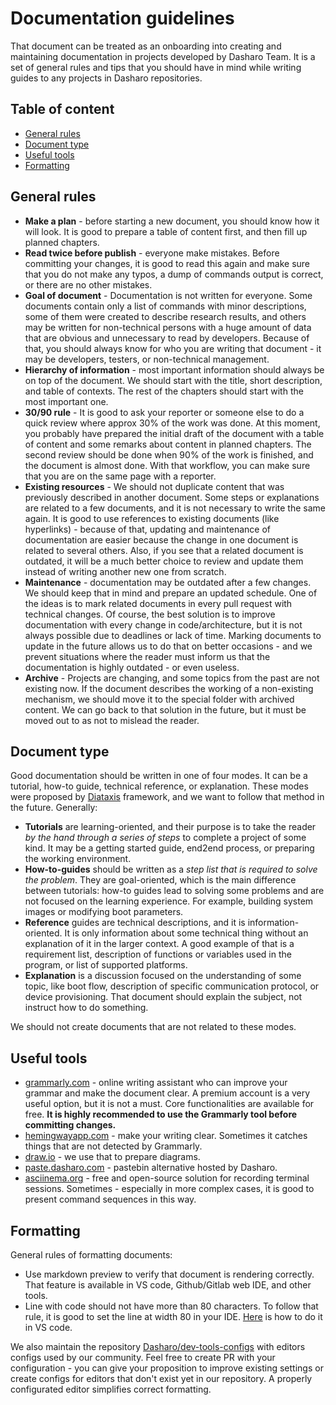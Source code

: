 # Documentation guidelines

That document can be treated as an onboarding into creating and maintaining
documentation in projects developed by Dasharo Team. It is a set of general
rules and tips that you should have in mind while writing guides to any projects
in Dasharo repositories.

## Table of content

- [General rules](#general-rules)
- [Document type](#document-type)
- [Useful tools](#useful-tools)
- [Formatting](#formatting)

## General rules

- **Make a plan** - before starting a new document, you should know how it will
look. It is good to prepare a table of content first, and then fill up planned
chapters.
- **Read twice before publish** - everyone make mistakes. Before committing
your changes, it is good to read this again and make sure that you do not make
any typos, a dump of commands output is correct, or there are no other mistakes.
- **Goal of document** - Documentation is not written for everyone. Some
documents contain only a list of commands with minor descriptions, some of them
were created to describe research results, and others may be written for
non-technical persons with a huge amount of data that are obvious and
unnecessary to read by developers. Because of that, you should always know for
who you are writing that document - it may be developers, testers, or
non-technical management.
- **Hierarchy of information** - most important information should always be
on top of the document. We should start with the title, short description, and
table of contexts. The rest of the chapters should start with the most important
one.
- **30/90 rule** - It is good to ask your reporter or someone else to do a quick
review where approx 30% of the work was done. At this moment, you probably have
prepared the initial draft of the document with a table of content and some
remarks about content in planned chapters. The second review should be done when
90%  of the work is finished, and the document is almost done. With that
workflow, you can make sure that you are on the same page with a reporter.
- **Existing resources** - We should not duplicate content that was previously
described in another document. Some steps or explanations are related to a few
documents, and it is not necessary to write the same again. It is good to use
references to existing documents (like hyperlinks) - because of that, updating
and maintenance of documentation are easier because the change in one document
is related to several others. Also, if you see that a related document is
outdated, it will be a much better choice to review and update them instead of
writing another new one from scratch.
- **Maintenance** - documentation may be outdated after a few changes. We should
keep that in mind and prepare an updated schedule. One of the ideas is to mark
related documents in every pull request with technical changes. Of course, the
best solution is to improve documentation with every change in
code/architecture, but it is not always possible due to deadlines or lack of
time. Marking documents to update in the future allows us to do that on better
occasions - and we prevent situations where the reader must inform us that the
documentation is highly outdated - or even useless.
- **Archive** - Projects are changing, and some topics from the past are not
existing now. If the document describes the working of a non-existing mechanism,
we should move it to the special folder with archived content. We can go back to
that solution in the future, but it must be moved out to as not to mislead the
reader.

## Document type

Good documentation should be written in one of four modes.
It can be a tutorial, how-to guide, technical reference, or explanation.
These modes were proposed by [Diataxis](https://diataxis.fr/) framework, and we
want to follow that method in the future. Generally:

- **Tutorials** are learning-oriented, and their purpose is to take the reader
_by the hand through a series of steps_ to complete a project of some kind. It
may be a getting started guide, end2end process, or preparing the working
environment.
- **How-to-guides** should be written as a _step list that is required to
solve the problem_. They are goal-oriented, which is the main difference between
tutorials: how-to guides lead to solving some problems and are not focused on
the learning experience. For example, building system images or modifying boot
parameters.
- **Reference** guides are technical descriptions, and it is
information-oriented. It is only information about some technical thing without
an explanation of it in the larger context. A good example of that is a
requirement list, description of functions or variables used in the program, or
list of supported platforms.
- **Explanation** is a discussion focused on the understanding of some topic,
like boot flow, description of specific communication protocol, or device
provisioning. That document should explain the subject, not instruct how to do
something.

We should not create documents that are not related to these modes.

## Useful tools

- [grammarly.com](grammarly.com) - online writing assistant who can improve
your grammar and make the document clear. A premium account is a very useful
option, but it is not a must. Core functionalities are available for free.
**It is highly recommended to use the Grammarly tool before committing
changes.**
- [hemingwayapp.com](hemingwayapp.com) - make your writing clear. Sometimes it
catches things that are not detected by Grammarly.
- [draw.io](draw.io) - we use that to prepare diagrams.
- [paste.dasharo.com](paste.dasharo.com) - pastebin alternative hosted by
Dasharo.
- [asciinema.org](https://asciinema.org) - free and open-source solution for
recording terminal sessions. Sometimes - especially in more complex cases, it
is good to present command sequences in this way.

## Formatting

General rules of formatting documents:

- Use markdown preview to verify that document is rendering correctly. That
feature is available in VS code, Github/Gitlab web IDE, and other tools.
- Line with code should not have more than 80 characters. To follow that rule,
it is good to set the line at width 80 in your IDE.
[Here](https://stackoverflow.com/a/52455857) is how to do it in VS code.

We also maintain the repository
[Dasharo/dev-tools-configs](https://github.com/Dasharo/dev-tools-configs/)
with editors configs used by our community. Feel free to create PR with your
configuration - you can give your proposition to improve existing settings or
create configs for editors that don't exist yet in our repository.
A properly configurated editor simplifies correct formatting.
